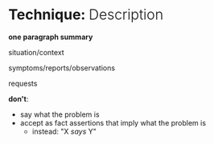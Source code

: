 # Technique: <span style="font-weight: 300">Description</span>

**one paragraph summary**

situation/context

symptoms/reports/observations

requests

**don't**:
- say what the problem is
- accept as fact assertions that imply what the problem is
  - instead: "X _says_ Y"